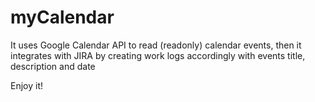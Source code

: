 # myCalendar

It uses Google Calendar API to read (readonly) calendar events, then it integrates with JIRA by creating work logs accordingly with events title, description and date

Enjoy it!